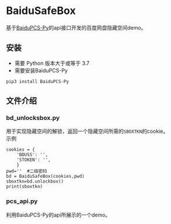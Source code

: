 # BaiduSafeBox  
基于[BaiduPCS-Py](https://github.com/PeterDing/BaiduPCS-Py)的api接口开发的百度网盘隐藏空间demo。
## 安装
- 需要 Python 版本大于或等于 3.7  
- 需要安装BaiduPCS-Py  
```
pip3 install BaiduPCS-Py
```
## 文件介绍
### bd_unlocksbox.py
用于实现隐藏空间的解锁，返回一个隐藏空间所需的`SBOXTKN`的cookie。  
示例  
```
cookies = {
    'BDUSS': '',
    'STOKEN': '',
    }
pwd=''  #二级密码
bd = BaiduSafeBox(cookies,pwd)
sboxtkn=bd.unlockbox()
print(sboxtkn)
```
### pcs_api.py
利用BaiduPCS-Py的api所展示的一个demo。  


